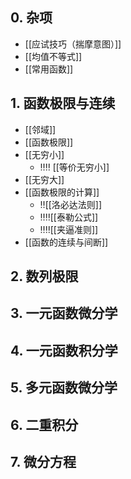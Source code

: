 ## 0. 杂项

- [[应试技巧（揣摩意图）]]
- [[均值不等式]]
- [[常用函数]]

## 1. 函数极限与连续

- [[邻域]]
- [[函数极限]]
- [[无穷小]]
	- ‼️‼️ [[等价无穷小]]
- [[无穷大]]
- [[函数极限的计算]]
	- ‼️[[洛必达法则]]
	- ‼️‼️[[泰勒公式]]
	- ‼️‼️[[夹逼准则]]
- [[函数的连续与间断]]

## 2. 数列极限


## 3. 一元函数微分学


## 4. 一元函数积分学


## 5. 多元函数微分学


## 6. 二重积分


## 7. 微分方程
